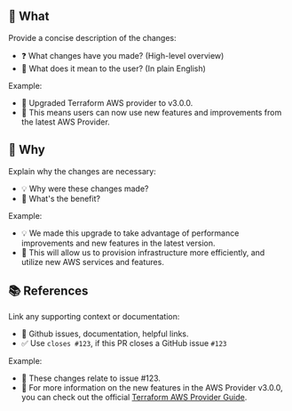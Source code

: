 ## 🎯 What
Provide a concise description of the changes:
* ❓ What changes have you made? (High-level overview)
* 🎉 What does it mean to the user? (In plain English)

Example:
* 🚀 Upgraded Terraform AWS provider to v3.0.0.
* 🎉 This means users can now use new features and improvements from the latest AWS Provider.

## 🤔 Why
Explain why the changes are necessary:
* 💡 Why were these changes made?
* 🎯 What's the benefit?

Example:
* 💡 We made this upgrade to take advantage of performance improvements and new features in the latest version.
* 🎯 This will allow us to provision infrastructure more efficiently, and utilize new AWS services and features.

## 📚 References
Link any supporting context or documentation:
* 🔗 Github issues, documentation, helpful links.
* ✅ Use `closes #123`, if this PR closes a GitHub issue `#123`

Example:
* 🔗 These changes relate to issue #123.
* 🔗 For more information on the new features in the AWS Provider v3.0.0, you can check out the official [Terraform AWS Provider Guide](https://registry.terraform.io/providers/hashicorp/aws/latest/docs).
